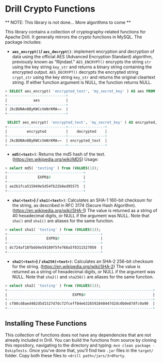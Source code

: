 # Drill Crypto Functions

** NOTE:  This library is not done... More algorithms to come **

This library contains a collection of cryptography-related functions for Apache Drill. It generally mirrors the crypto functions in MySQL.  The package includes:


* **`aes_encrypt()`/ `aes_decrypt()`**: implement encryption and decryption of data using the official AES (Advanced Encryption Standard) algorithm, previously known as “Rijndael.”
 `AES_ENCRYPT()` encrypts the string `str` using the key string `key_str` and returns a binary string containing the encrypted output. `AES_DECRYPT()` decrypts the encrypted string `crypt_str` using the key string `key_str` and returns the original cleartext string. If either function argument is NULL, the function returns NULL.

```sql
> SELECT aes_encrypt( 'encrypted_text', 'my_secret_key' ) AS aes FROM (VALUES(1));
+---------------------------+
|            aes            |
+---------------------------+
| JkcBUNAn8ByKWCcVmNrKMA==  |
+---------------------------+

 SELECT aes_encrypt( 'encrypted_text', 'my_secret_key' ) AS encrypted, aes_decrypt(aes_encrypt( 'encrypted_text', 'my_secret_key' ),'my_secret_key') AS decrypted FROM (VALUES(1));
+---------------------------+-----------------+
|         encrypted         |    decrypted    |
+---------------------------+-----------------+
| JkcBUNAn8ByKWCcVmNrKMA==  | encrypted_text  |
+---------------------------+-----------------+
```

* **`md5(<text>)`**:  Returns the md5 hash of the text. (https://en.wikipedia.org/wiki/MD5)
Usage:
```sql
> select md5( 'testing' ) from (VALUES(1));
+-----------------------------------+
|              EXPR$0               |
+-----------------------------------+
| ae2b1fca515949e5d54fb22b8ed95575  |
+-----------------------------------+
```
* **`sha(<text>`) / `sha1(<text>)`**: Calculates an SHA-1 160-bit checksum for the string, as described in RFC 3174 (Secure Hash Algorithm). (https://en.wikipedia.org/wiki/SHA-1)  The value is returned as a string of 40 hexadecimal digits, or NULL if the argument was NULL. Note that `sha()` and `sha1()` are aliases for the same function. 
```sql
> select sha1( 'testing' ) from (VALUES(1));
+-------------------------------------------+
|                  EXPR$0                   |
+-------------------------------------------+
| dc724af18fbdd4e59189f5fe768a5f8311527050  |
+-------------------------------------------+
```
* **`sha2(<text>`) / `sha256(<text>)`**: Calculates an SHA-2 256-bit checksum for the string. (https://en.wikipedia.org/wiki/SHA-2)  The value is returned as a string of hexadecimal digits, or NULL if the argument was NULL. Note that `sha2()` and `sha256()` are aliases for the same function. 
```sql
> select sha2( 'testing' ) from (VALUES(1));
+-------------------------------------------------------------------+
|                              EXPR$0                               |
+-------------------------------------------------------------------+
| cf80cd8aed482d5d1527d7dc72fceff84e6326592848447d2dc0b0e87dfc9a90  |
+-------------------------------------------------------------------+
```

## Installing These Functions
This collection of functions does not have any dependencies that are not already included in Drill.  You can build the functions from source by cloning this repository, navigating to the directory and typing: 
`mvn clean package -DskipTests`.
Once you've done that, you'll find two `.jar` files in the `target/` folder.  Copy both these files to `<drill path>/jars/3rdParty`.
